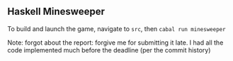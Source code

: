 ## Haskell Minesweeper
To build and launch the game, navigate to `src`, then `cabal run minesweeper`

Note: forgot about the report: forgive me for submitting it late. I had all the code implemented much before the deadline (per the commit history)
